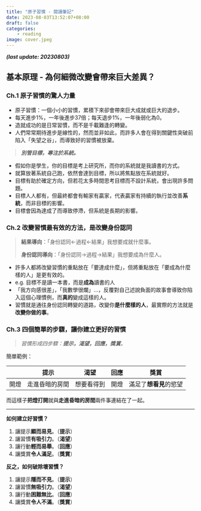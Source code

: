 ```yaml
---
title: "原子習慣 - 閱讀筆記"
date: 2023-08-03T13:52:07+08:00
draft: false
categories: 
    - reading
image: cover.jpeg
---
```

***(last update: 20230803)***
## 基本原理 - 為何細微改變會帶來巨大差異？

### Ch.1 原子習慣的驚人力量

- 原子習慣：一個小小的習慣，累積下來卻會帶來巨大成就或巨大的退步。
- 每天進步1%，一年後進步37倍；每天退步1%，一年後弱化為0。
- 造就成功的是日常習慣，而不是千載難逢的轉變。
- 人們常常期待進步是線性的，然而並非如此，而許多人會在得到關鍵性突破前陷入「失望之谷」，而導致好的習慣被放棄。

> ***別管目標，專注於系統。***

- 假如你是學生，你的目標是考上研究所，而你的系統就是我讀書的方式。
- 就算放著系統自己跑，依然會達到目標，所以將焦點放在系統就好。
- 目標有助於確定方向，但若花太多時間思考目標而不設計系統，會出現許多問題。
- 目標人人都有，但最終都會有輸家有贏家，代表贏家有持續的執行並改善**系統**，而非目標的影響。
- 目標會因為達成了而導致停滯，但系統是長期的影響。

### Ch.2 改變習慣最有效的方法，是改變身份認同

> **結果導向**：「身份認同←過程←結果」我想要成就什麼事。
> 
> 
> **身份認同導向**：「身份認同→過程→結果」我想要成為什麼人。
 
- 許多人都將改變習慣的重點放在「要達成什麼」，但將重點放在「要成為什麼樣的人」是更有效的。
- e.g. 目標不是讀一本書，而是**成為**讀書的人
- 「我方向感很差」，「我數學很爛」…，反覆對自己述說負面的故事會導致你陷入這個心理慣例，而**真的**變成這樣的人。
- 習慣就是通往身份認同轉變的道路，改變你**是什麼樣的人**，最實際的方法就是**改變你做的事**。

### Ch.3 四個簡單的步驟，讓你建立更好的習慣

> *習慣形成四步驟：**提示，渴望，回應，獎賞**。*
> 

簡單範例：

|  | 提示 | 渴望 | 回應 | 獎賞 |
| :---: | :---: | :---: | :---: | :---: |
| 開燈 | 走進昏暗的房間 | 想要看得到 | 開燈 | 滿足了**想看見**的慾望 |

而這樣子**把燈打開**就與**走進昏暗的房間**兩件事連結在了一起。 

---

**如何建立好習慣？**

1. 讓提示**顯而易見**。（**提示**）
2. 讓習慣**有吸引力**。（**渴望**）
3. 讓行動**輕而易舉**。（**回應**）
4. 讓獎賞**令人滿足**。（**獎賞**）

**反之，如何破除壞習慣？**

1. 讓提示**隱而不見**。（**提示**）
2. 讓習慣**無吸引力**。（**渴望**）
3. 讓行動**困難無比**。（**回應**）
4. 讓獎賞**令人不滿**。（**獎賞**）

